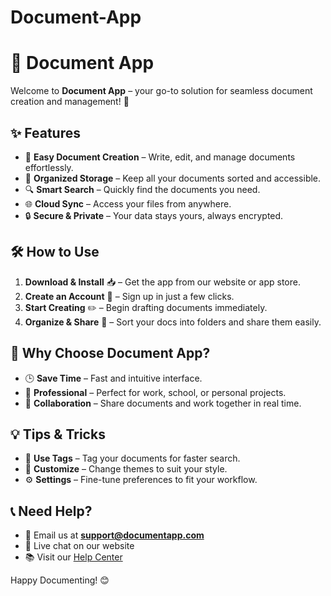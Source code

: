# Document-App
# 📄 Document App

Welcome to **Document App** – your go-to solution for seamless document creation and management! 🚀

## ✨ Features
- 📝 **Easy Document Creation** – Write, edit, and manage documents effortlessly.
- 📂 **Organized Storage** – Keep all your documents sorted and accessible.
- 🔍 **Smart Search** – Quickly find the documents you need.
- 🌐 **Cloud Sync** – Access your files from anywhere.
- 🔒 **Secure & Private** – Your data stays yours, always encrypted.

## 🛠️ How to Use
1. **Download & Install** 📥  – Get the app from our website or app store.
2. **Create an Account** 👤 – Sign up in just a few clicks.
3. **Start Creating** ✏️ – Begin drafting documents immediately.
4. **Organize & Share** 📎 – Sort your docs into folders and share them easily.

## 🎯 Why Choose Document App?
- 🕒 **Save Time** – Fast and intuitive interface.
- 💼 **Professional** – Perfect for work, school, or personal projects.
- 🤝 **Collaboration** – Share documents and work together in real time.

## 💡 Tips & Tricks
- 📌 **Use Tags** – Tag your documents for faster search.
- 🎨 **Customize** – Change themes to suit your style.
- ⚙️ **Settings** – Fine-tune preferences to fit your workflow.

## 📞 Need Help?
- 📧 Email us at **support@documentapp.com**
- 💬 Live chat on our website
- 📚 Visit our [Help Center](https://documentapp.com/help)

Happy Documenting! 😊

